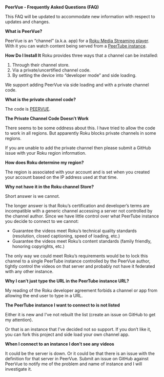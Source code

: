 **PeerVue - Frequently Asked Questions (FAQ)**

This FAQ will be updated to accommodate new information with respect to updates and changes.

**What is PeerVue?**

PeerVue is an “channel” (a.k.a. app) for a [Roku Media Streaming player](https://en.wikipedia.org/wiki/Roku#Roku_streaming_players). With it you can watch content being served from a [PeerTube instance](https://joinpeertube.org/).

**How Do I Install It**
Roku provides three ways that a channel can be installed:

1. Through their channel store.
2. Via a private/uncertified channel code.
3. By setting the device into “developer mode” and side loading.

We support adding PeerVue via side loading and with a private channel code.

**What is the private channel code?**

The code is [PEERVUE](https://my.roku.com/add/PEERVUE).

**The Private Channel Code Doesn’t Work**

There seems to be some oddness about this. I have tried to allow the code to work in all regions. But apparently Roku blocks private channels in some regions.

If you are unable to add the private channel then please submit a GitHub issue with your Roku region information.

**How does Roku determine my region?**

The region is associated with your account and is set when you created your account based on the IP address used at that time.

**Why not have it in the Roku channel Store?**

Short answer is we cannot.

The longer answer is that Roku’s certification and developer’s terms are incompatible with a generic channel accessing a server not controlled by the channel author. Since we have little control over what PeerTube instance you decide to connect to we cannot:
* Guarantee the videos meet Roku’s technical quality standards (resolution, closed captioning, speed of loading, etc.)
* Guarantee the videos meet Roku’s content standards (family friendly, honoring copyrights, etc.)

The only way we could meet Roku’s requirements would be to lock this channel to a single PeerTube instance controlled by the PeerVue author, tightly control the videos on that server and probably not have it federated with any other instance.

**Why I can’t just type the URL in the PeerTube instance URL?**

My reading of the Roku developer agreement forbids a channel or app from allowing the end user to type in a URL.

**The PeerTube instance I want to connect to is not listed**

Either it is new and I've not rebuilt the list (create an issue on GitHub to get my attention).

Or that is an instance that I’ve decided not so support. If you don’t like it, you can fork this project and side load your own channel app.

**When I connect to an instance I don’t see any videos**

It could be the server is down. Or it could be that there is an issue with the definition for that server in PeerVue. Submit an issue on GitHub against PeerVue to notify me of the problem and name of instance and I will investigate it.
